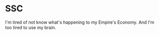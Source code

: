 # SSC
I'm tired of not know what's happening to my Empire's Economy. And I'm too tired to use my brain.

